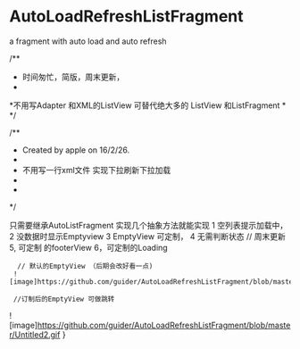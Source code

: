 # AutoLoadRefreshListFragment
a fragment with auto load and auto refresh


/**
 *  时间匆忙，简版，周末更新，
 *
 *不用写Adapter 和XML的ListView 可替代绝大多的 ListView 和ListFragment
 *
 */

/**
 * Created by apple on 16/2/26.
 *
 *  不用写一行xml文件 实现下拉刷新下拉加载
 *
 *
 */

   只需要继承AutoListFragment 实现几个抽象方法就能实现
                    1  空列表提示加载中，
                    2 没数据时显示Emptyview
                    3 EmptyView 可定制，
                    4 无需判断状态
                    // 周末更新
                    5, 可定制 的footerView
                    6，可定制的Loading

      // 默认的EmptyView （后期会改好看一点)
     ![image]https://github.com/guider/AutoLoadRefreshListFragment/blob/master/Untitled.gif

     //订制后的EmptyView 可做跳转
![image]https://github.com/guider/AutoLoadRefreshListFragment/blob/master/Untitled2.gif
}
